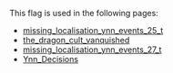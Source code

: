 This flag is used in the following pages:
 - [missing_localisation_ynn_events_25_t](../events/missing_localisation_ynn_events_25_t.md)
 - [the_dragon_cult_vanquished](../events/the_dragon_cult_vanquished.md)
 - [missing_localisation_ynn_events_27_t](../events/missing_localisation_ynn_events_27_t.md)
 - [Ynn_Decisions](../decisions/Ynn_Decisions.md)
